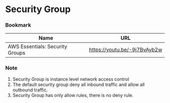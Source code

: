# Security Group

### Bookmark

Name | URL
--- | ---
AWS Essentials: Security Groups | https://youtu.be/-9j7BvAyb2w

### Note
1. Security Group is instance level network access control
2. The default security group deny all inbound traffic and allow all outbound traffic. 
3. Security Group has only allow rules, there is no deny rule.

